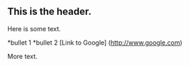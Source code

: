 ## This is the header.

Here is some text.

   *bullet 1
   *bullet 2
[Link to Google] (http://www.google.com)

More text.